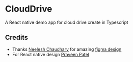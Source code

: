 # CloudDrive
A React native demo app for cloud drive create in Typescript

## Credits
* Thanks <a href="https://dribbble.com/nkchaudhary01">Neelesh Chaudhary</a> for amazing <a href="https://www.figma.com/community/file/892116687909024921">figma design</a>
* For React native design <a href="https://github.com/praveenptl71/">Praveen Patel</a>
